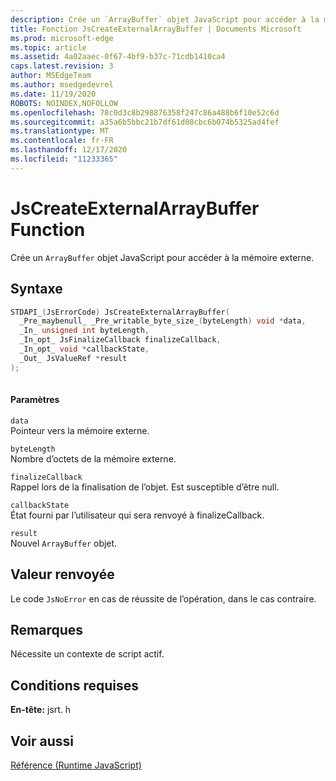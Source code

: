 ```yaml
---
description: Crée un `ArrayBuffer` objet JavaScript pour accéder à la mémoire externe.
title: Fonction JsCreateExternalArrayBuffer | Documents Microsoft
ms.prod: microsoft-edge
ms.topic: article
ms.assetid: 4a02aaec-0f67-4bf9-b37c-71cdb1410ca4
caps.latest.revision: 3
author: MSEdgeTeam
ms.author: msedgedevrel
ms.date: 11/19/2020
ROBOTS: NOINDEX,NOFOLLOW
ms.openlocfilehash: 78c0d3c8b298876358f247c86a488b6f10e52c6d
ms.sourcegitcommit: a35a6b5bbc21b7df61d08cbc6b074b5325ad4fef
ms.translationtype: MT
ms.contentlocale: fr-FR
ms.lasthandoff: 12/17/2020
ms.locfileid: "11233365"
---
```

# JsCreateExternalArrayBuffer Function

Crée un `ArrayBuffer` objet JavaScript pour accéder à la mémoire externe.
  
## Syntaxe  
  
```cpp  
STDAPI_(JsErrorCode) JsCreateExternalArrayBuffer(  
  _Pre_maybenull_ _Pre_writable_byte_size_(byteLength) void *data,  
  _In_ unsigned int byteLength,  
  _In_opt_ JsFinalizeCallback finalizeCallback,  
  _In_opt_ void *callbackState,  
  _Out_ JsValueRef *result  
);  
  
```  
  
#### Paramètres  
 `data`  
 Pointeur vers la mémoire externe.  
  
 `byteLength`  
 Nombre d’octets de la mémoire externe.  
  
 `finalizeCallback`  
 Rappel lors de la finalisation de l’objet. Est susceptible d’être null.  
  
 `callbackState`  
 État fourni par l’utilisateur qui sera renvoyé à finalizeCallback.  
  
 `result`  
 Nouvel `ArrayBuffer` objet.  
  
## Valeur renvoyée  
 Le code `JsNoError` en cas de réussite de l’opération, dans le cas contraire.  
  
## Remarques  
 Nécessite un contexte de script actif.  
  
## Conditions requises  
 **En-tête:** jsrt. h  
  
## Voir aussi  
 [Référence (Runtime JavaScript)](../chakra-hosting/reference-javascript-runtime.md)
